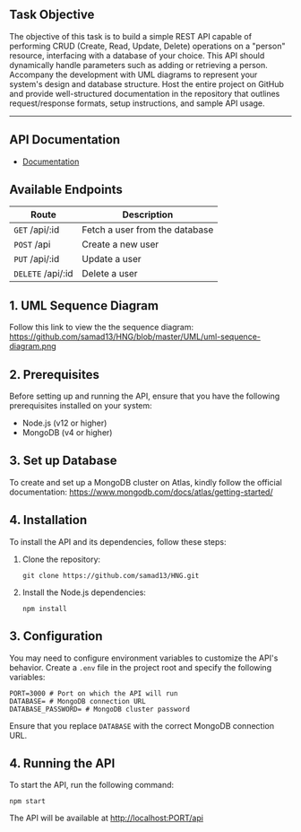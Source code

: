 ## Task Objective

The objective of this task is to build a simple REST API capable of performing CRUD (Create, Read, Update, Delete) operations on a "person" resource, interfacing with a database of your choice. This API should dynamically handle parameters such as adding or retrieving a person. Accompany the development with UML diagrams to represent your system's design and database structure. Host the entire project on GitHub and provide well-structured documentation in the repository that outlines request/response formats, setup instructions, and sample API usage.


---

## API Documentation

- [Documentation](./Documentation.md)
## Available Endpoints

| Route | Description |
| --- | ----------- |
| `GET` /api/:id | Fetch a user from the database |
| `POST` /api | Create a new user |
| `PUT` /api/:id | Update a user |
| `DELETE` /api/:id | Delete a user 

## 1. UML Sequence Diagram <a name="sequence"></a>
Follow this link to view the the sequence diagram: https://github.com/samad13/HNG/blob/master/UML/uml-sequence-diagram.png

## 2. Prerequisites <a name="prerequisites"></a>

Before setting up and running the API, ensure that you have the following prerequisites installed on your system:

- Node.js (v12 or higher)
- MongoDB (v4 or higher)

## 3. Set up Database <a name="set-up-database"></a>

To create and set up a MongoDB cluster on Atlas, kindly follow the official documentation: https://www.mongodb.com/docs/atlas/getting-started/

## 4. Installation <a name="installation"></a>

To install the API and its dependencies, follow these steps:

1. Clone the repository:

   `git clone https://github.com/samad13/HNG.git`


2. Install the Node.js dependencies:

   `npm install`

## 3. Configuration <a name="configuration"></a>

You may need to configure environment variables to customize the API's behavior. Create a `.env` file in the project root and specify the following variables:

```
PORT=3000 # Port on which the API will run
DATABASE= # MongoDB connection URL
DATABASE_PASSWORD= # MongoDB cluster password
```

Ensure that you replace `DATABASE` with the correct MongoDB connection URL.

## 4. Running the API <a name="running-the-api"></a>

To start the API, run the following command:

`npm start`

The API will be available at <http://localhost:PORT/api>
